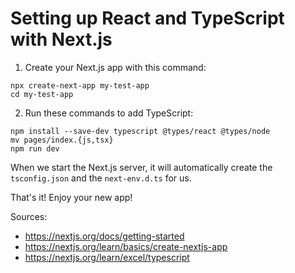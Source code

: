 # Setting up React and TypeScript with Next.js

1. Create your Next.js app with this command:
```
npx create-next-app my-test-app
cd my-test-app
```

2. Run these commands to add TypeScript:
```
npm install --save-dev typescript @types/react @types/node
mv pages/index.{js,tsx}
npm run dev
```

When we start the Next.js server, it will automatically create the
`tsconfig.json` and the `next-env.d.ts` for us.

That's it! Enjoy your new app!

Sources:
* https://nextjs.org/docs/getting-started
* https://nextjs.org/learn/basics/create-nextjs-app
* https://nextjs.org/learn/excel/typescript
